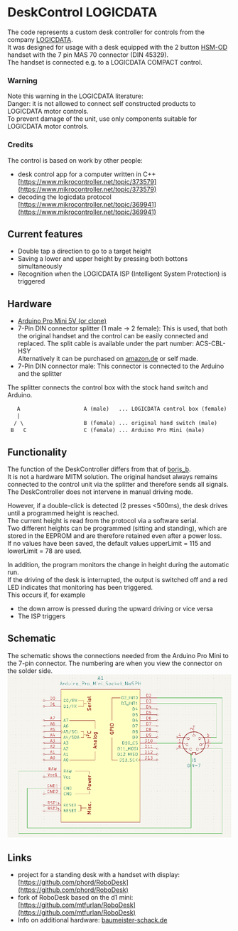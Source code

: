 # DeskControl LOGICDATA

The code represents a custom desk controller for controls from the company [LOGICDATA](https://www.logicdata.net/).  
It was designed for usage with a desk equipped with the 2 button [HSM-OD](https://web.archive.org/web/20231231132102/https://www.logicdata.net/de/wp-content/uploads/sites/2/2017/06/Datasheet_HSM_German-Rev4.pdf) handset with the 7 pin MAS 70 connector (DIN 45329).  
The handset is connected e.g. to a LOGICDATA COMPACT control.

### Warning
Note this warning in the LOGICDATA literature:  
Danger: it is not allowed to connect self constructed products to
LOGICDATA motor controls.  
To prevent damage of the unit, use only
components suitable for LOGICDATA motor controls.

### Credits
The control is based on work by other people:  
- desk control app for a computer written in C++ [https://www.mikrocontroller.net/topic/373579](https://www.mikrocontroller.net/topic/373579)  
- decoding the logicdata protocol [https://www.mikrocontroller.net/topic/369941](https://www.mikrocontroller.net/topic/369941)  

## Current features
- Double tap a direction to go to a target height
- Saving a lower and upper height by pressing both bottons simultaneously
- Recognition when the LOGICDATA ISP (Intelligent System Protection) is triggered

## Hardware
- [Arduino Pro Mini 5V (or clone)](https://docs.arduino.cc/retired/boards/arduino-pro-mini)
- 7-Pin DIN connector splitter (1 male -> 2 female): This is used, that both the original handset and the control can be easily connected and replaced. The split cable is available under the part number: ACS-CBL-HSY  
Alternatively it can be purchased on [amazon.de](https://www.amazon.de) or self made.
- 7-Pin DIN connector male: This connector is connected to the Arduino and the splitter

The splitter connects the control box with the stock hand switch and Arduino.  
```   
   A                    A (male)   ... LOGICDATA control box (female)
   |  
  / \                   B (female) ... original hand switch (male)
 B   C                  C (female) ... Arduino Pro Mini (male)
```

## Functionality
The function of the DeskController differs from that of [boris_b](https://www.mikrocontroller.net/topic/373579).  
It is not a hardware MITM solution. The original handset always remains connected to the control unit via the splitter and therefore sends all signals.  
The DeskController does not intervene in manual driving mode. 

However, if a double-click is detected (2 presses <500ms), the desk drives until a programmed height is reached.  
The current height is read from the protocol via a software serial.  
Two different heights can be programmed (sitting and standing), which are stored in the EEPROM and are therefore retained even after a power loss.  
If no values have been saved, the default values upperLimit = 115 and lowerLimit = 78 are used.

In addition, the program monitors the change in height during the automatic run.  
If the driving of the desk is interrupted, the output is switched off and a red LED indicates that monitoring has been triggered.  
This occurs if, for example 
- the down arrow is pressed during the upward driving or vice versa
- The ISP triggers

## Schematic
The schematic shows the connections needed from the Arduino Pro Mini to the 7-pin connector. 
The numbering are when you view the connector on the solder side.
![schematic](/images/schematic.png)

## Links
- project for a standing desk with a handset with display: [https://github.com/phord/RoboDesk](https://github.com/phord/RoboDesk)  
- fork of RoboDesk based on the d1 mini: [https://github.com/mtfurlan/RoboDesk](https://github.com/mtfurlan/RoboDesk)  
- Info on additional hardware: [baumeister-schack.de](https://web.archive.org/web/20231231143816/https://www.baumeister-schack.de/sites/default/files/2022-09/22_data_sheet_-steuerung-compact_de2022.pdf)
